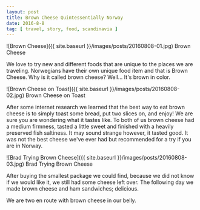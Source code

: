 ```yaml
---
layout: post
title: Brown Cheese Quintessentially Norway
date: 2016-8-8
tag: [ travel, story, food, scandinavia ]
---
```


![Brown Cheese]({{ site.baseurl }}/images/posts/20160808-01.jpg)
Brown Cheese

We love to try new and different foods that are unique to the places we are traveling. Norwegians have their own unique food item and that is Brown Cheese. Why is it called brown cheese? Well... It's brown in color. 

![Brown Cheese on Toast]({{ site.baseurl }}/images/posts/20160808-02.jpg)
Brown Cheese on Toast

After some internet research we learned that the best way to eat brown cheese is to simply toast some bread, put two slices on, and enjoy! We are sure you are wondering what it tastes like. To both of us brown cheese had a medium firmness, tasted a little sweet and finished with a heavily preserved fish saltiness. It may sound strange however, it tasted good. It was not the best cheese we've ever had but recommended for a try if you are in Norway. 

![Brad Trying Brown Cheese]({{ site.baseurl }}/images/posts/20160808-03.jpg)
Brad Trying Brown Cheese

After buying the smallest package we could find, because we did not know if we would like it, we still had some cheese left over. The following day we made brown cheese and ham sandwiches; delicious. 

We are two en route with brown cheese in our belly.